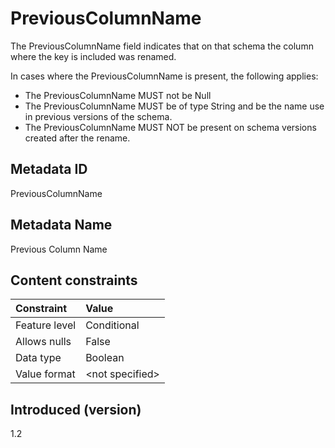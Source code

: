 # PreviousColumnName

The PreviousColumnName field indicates that on that schema the column where the key is included was renamed.

In cases where the PreviousColumnName is present, the following applies:

* The PreviousColumnName MUST not be Null
* The PreviousColumnName MUST be of type String and be the name use in previous versions of the schema.
* The PreviousColumnName MUST NOT be present on schema versions created after the rename.

## Metadata ID

PreviousColumnName

## Metadata Name

Previous Column Name

## Content constraints

| Constraint      | Value            |
|:----------------|:-----------------|
| Feature level   | Conditional      |
| Allows nulls    | False            |
| Data type       | Boolean          |
| Value format    | \<not specified> |

## Introduced (version)

1.2
